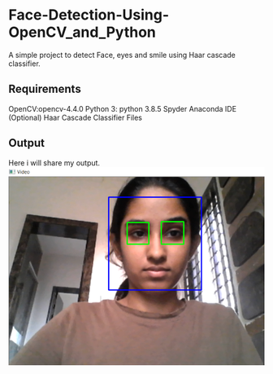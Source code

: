 # Face-Detection-Using-OpenCV_and_Python
A simple project to detect Face, eyes and smile using Haar cascade classifier.

## Requirements
OpenCV:opencv-4.4.0
Python 3: python 3.8.5
Spyder Anaconda IDE (Optional)
Haar Cascade Classifier Files

## Output
Here i will share my output.
![](Output.PNG)
